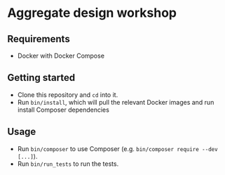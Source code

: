 # Aggregate design workshop

## Requirements

- Docker with Docker Compose

## Getting started

- Clone this repository and `cd` into it.
- Run `bin/install`, which will pull the relevant Docker images and run install Composer dependencies

## Usage

- Run `bin/composer` to use Composer (e.g. `bin/composer require --dev [...]`).
- Run `bin/run_tests` to run the tests.
